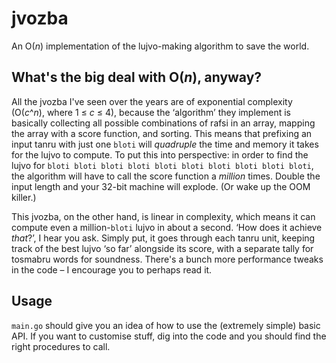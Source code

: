 # jvozba

An O(*n*) implementation of the lujvo-making algorithm to save the world.

## What's the big deal with O(*n*), anyway?

All the jvozba I've seen over the years are of exponential complexity (O(*c*^*n*), where 1 ≤ *c* ≤ 4), because the ‘algorithm’ they implement is basically collecting all possible combinations of rafsi in an array, mapping the array with a score function, and sorting. This means that prefixing an input tanru with just one `bloti` will *quadruple* the time and memory it takes for the lujvo to compute. To put this into perspective: in order to find the lujvo for `bloti bloti bloti bloti bloti bloti bloti bloti bloti bloti`, the algorithm will have to call the score function a *million* times. Double the input length and your 32-bit machine will explode. (Or wake up the OOM killer.)

This jvozba, on the other hand, is linear in complexity, which means it can compute even a million-`bloti` lujvo in about a second. ‘How does it achieve *that*?’, I hear you ask. Simply put, it goes through each tanru unit, keeping track of the best lujvo ‘so far’ alongside its score, with a separate tally for tosmabru words for soundness. There's a bunch more performance tweaks in the code – I encourage you to perhaps read it.

## Usage

`main.go` should give you an idea of how to use the (extremely simple) basic API. If you want to customise stuff, dig into the code and you should find the right procedures to call.
